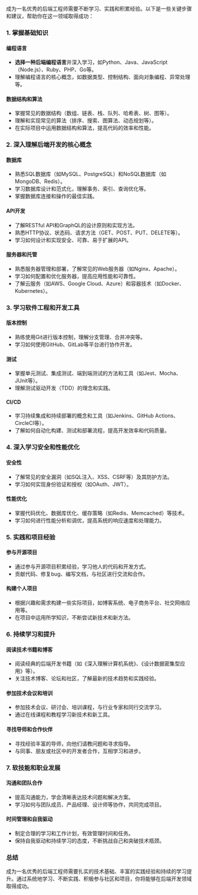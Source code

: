 成为一名优秀的后端工程师需要不断学习、实践和积累经验。以下是一些关键步骤和建议，帮助你在这一领域取得成功：

### 1. 掌握基础知识

#### 编程语言
- **选择一种后端编程语言**并深入学习，如Python、Java、JavaScript（Node.js）、Ruby、PHP、Go等。
- 理解编程语言的核心概念，如数据类型、控制结构、面向对象编程、异常处理等。

#### 数据结构和算法
- 掌握常见的数据结构（数组、链表、栈、队列、哈希表、树、图等）。
- 理解和实现常见的算法（排序、搜索、图算法、动态规划等）。
- 在实际项目中运用数据结构和算法，提高代码的效率和性能。

### 2. 深入理解后端开发的核心概念

#### 数据库
- 熟悉SQL数据库（如MySQL、PostgreSQL）和NoSQL数据库（如MongoDB、Redis）。
- 学习数据库设计和范式化，理解事务、索引、查询优化等。
- 掌握数据库连接和操作的最佳实践。

#### API开发
- 了解RESTful API和GraphQL的设计原则和实现方法。
- 熟悉HTTP协议、状态码、请求方法（GET、POST、PUT、DELETE等）。
- 学习如何设计和实现安全、可靠、易于扩展的API。

#### 服务器和托管
- 熟悉服务器管理和部署，了解常见的Web服务器（如Nginx、Apache）。
- 学习如何配置和优化服务器，提高应用性能和可靠性。
- 了解云服务（如AWS、Google Cloud、Azure）和容器技术（如Docker、Kubernetes）。

### 3. 学习软件工程和开发工具

#### 版本控制
- 熟练使用Git进行版本控制，理解分支管理、合并冲突等。
- 学习如何使用GitHub、GitLab等平台进行协作开发。

#### 测试
- 掌握单元测试、集成测试、端到端测试的方法和工具（如Jest、Mocha、JUnit等）。
- 理解测试驱动开发（TDD）的理念和实践。

#### CI/CD
- 学习持续集成和持续部署的概念和工具（如Jenkins、GitHub Actions、CircleCI等）。
- 了解如何自动化构建、测试和部署流程，提高开发效率和代码质量。

### 4. 深入学习安全和性能优化

#### 安全性
- 了解常见的安全漏洞（如SQL注入、XSS、CSRF等）及其防护方法。
- 学习如何实现身份验证和授权（如OAuth、JWT）。

#### 性能优化
- 掌握代码优化、数据库优化、缓存策略（如Redis、Memcached）等技术。
- 学习如何进行性能分析和调优，提高系统的响应速度和处理能力。

### 5. 实践和项目经验

#### 参与开源项目
- 通过参与开源项目积累经验，学习他人的代码和开发方式。
- 贡献代码、修复bug、编写文档，与社区进行交流和合作。

#### 构建个人项目
- 根据兴趣和需求构建一些实际项目，如博客系统、电子商务平台、社交网络应用等。
- 在项目中运用所学知识，不断尝试新技术和新方法。

### 6. 持续学习和提升

#### 阅读技术书籍和博客
- 阅读经典的后端开发书籍（如《深入理解计算机系统》、《设计数据密集型应用》等）。
- 关注技术博客、论坛和社区，了解最新的技术趋势和实践经验。

#### 参加技术会议和培训
- 参加技术会议、研讨会、培训课程，与行业专家和同行交流学习。
- 通过在线课程和教程学习新技术和新工具。

#### 寻找导师和合作伙伴
- 寻找经验丰富的导师，向他们请教问题和寻求指导。
- 与同事、朋友或社区中的开发者合作，互相学习和进步。

### 7. 软技能和职业发展

#### 沟通和团队合作
- 提高沟通能力，学会清晰表达技术问题和解决方案。
- 学习如何与团队成员、产品经理、设计师等协作，共同完成项目。

#### 时间管理和自我驱动
- 制定合理的学习和工作计划，有效管理时间和任务。
- 保持自我驱动和持续学习的态度，不断挑战自己和突破技术瓶颈。

### 总结

成为一名优秀的后端工程师需要扎实的技术基础、丰富的实践经验和持续的学习提升。通过系统地学习、不断实践、积极参与社区和项目，你将能够在后端开发领域取得成功。
